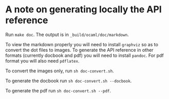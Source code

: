 # A note on generating locally the API reference

Run `make doc`. The output is in `_build/ocaml/doc/markdown`.

To view the markdown properly you will need to install `graphviz` so as to
convert the dot files to images. To generate the API reference in other formats
(currently docbook and pdf) you will need to install `pandoc`. For pdf format
you will also need `pdflatex`.

To convert the images only, run `sh doc-convert.sh`.

To generate the docbook run `sh doc-convert.sh --docbook`.

To generate the pdf run `sh doc-convert.sh --pdf`.
